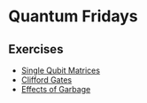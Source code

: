 # Quantum Fridays

## Exercises

* [Single Qubit Matrices](ex1qubit.ipynb)
* [Clifford Gates](Exercise5.ipynb)
* [Effects of Garbage](Exercise6.ipynb)
